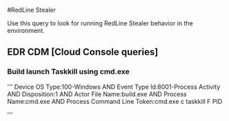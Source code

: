 #RedLine Stealer

Use this query to look for running RedLine Stealer behavior in the environment.

## EDR CDM [Cloud Console queries]

### Build launch Taskkill using cmd.exe

'''
Device OS Type:100-Windows AND Event Type Id:8001-Process Activity AND Disposition:1 AND Actor File Name:build.exe AND Process Name:cmd.exe AND Process Command Line Token:cmd.exe c taskkill F PID

'''

